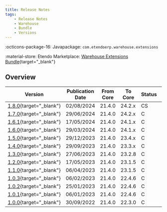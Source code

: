 ```yaml
---
title: Release Notes
tags:
    - Release Notes
    - Warehouse
    - Bundle
    - Versions
---
```

:octicons-package-16: Javapackage: `com.etendoerp.warehouse.extensions`

:material-store: Etendo Marketplace:  [Warehouse Extensions Bundle](https://marketplace.etendo.cloud/#/product-details?module=EFDA39668E2E4DF2824FFF0A905E6A95){target="_blank"}

## Overview

| Version | Publication Date | From Core | To Core | Status | GitHub |
| --- | --- | --- | --- | --- | :---: |
| [1.8.0](https://github.com/etendosoftware/com.etendoerp.warehouse.extensions/releases/tag/1.8.0){target="_blank"} | 02/08/2024 | 21.4.0 | 24.2.x | CS | :white_check_mark: |
| [1.7.0](https://github.com/etendosoftware/com.etendoerp.warehouse.extensions/releases/tag/1.7.0){target="_blank"} | 29/06/2024 | 21.4.0 | 24.2.x | C | :white_check_mark: |
| [1.6.1](https://github.com/etendosoftware/com.etendoerp.warehouse.extensions/releases/tag/1.6.1){target="_blank"} | 17/05/2024 | 21.4.0 | 24.1.x | C | :white_check_mark: |
| [1.6.0](https://github.com/etendosoftware/com.etendoerp.warehouse.extensions/releases/tag/1.6.0){target="_blank"} | 29/03/2024 | 21.4.0 | 24.1.x | C | :white_check_mark: |
| [1.5.0](https://github.com/etendosoftware/com.etendoerp.warehouse.extensions/releases/tag/1.5.0){target="_blank"} | 29/12/2023 | 21.4.0 | 23.4.x | C | :white_check_mark: |
| [1.4.0](https://github.com/etendosoftware/com.etendoerp.warehouse.extensions/releases/tag/1.4.0){target="_blank"} | 29/09/2023 | 21.4.0 | 23.3.x | C | :white_check_mark: |
| [1.3.0](https://github.com/etendosoftware/com.etendoerp.warehouse.extensions/releases/tag/1.3.0){target="_blank"} | 27/06/2023 | 21.4.0 | 23.2.8 | C | :white_check_mark: |
| [1.2.0](https://github.com/etendosoftware/com.etendoerp.warehouse.extensions/releases/tag/1.2.0){target="_blank"} | 17/05/2023 | 21.4.0 | 23.1.5 | C | :white_check_mark: |
| [1.1.0](https://github.com/etendosoftware/com.etendoerp.warehouse.extensions/releases/tag/1.1.0){target="_blank"} | 06/04/2023 | 21.4.0 | 23.1.5 | C | :white_check_mark: |
| [1.0.3](https://github.com/etendosoftware/com.etendoerp.warehouse.extensions/releases/tag/1.0.3){target="_blank"} | 06/02/2023 | 21.4.0 | 22.4.6 | C | :white_check_mark: |
| [1.0.2](https://github.com/etendosoftware/com.etendoerp.warehouse.extensions/releases/tag/1.0.2){target="_blank"} | 25/01/2023 | 21.4.0 | 22.4.6 | C | :white_check_mark: |
| [1.0.1](https://github.com/etendosoftware/com.etendoerp.warehouse.extensions/releases/tag/v1.0.1){target="_blank"} | 06/01/2023 | 21.4.0 | 22.4.6 | C | :white_check_mark: |
| [1.0.0](https://github.com/etendosoftware/com.etendoerp.warehouse.extensions/releases/tag/1.0.0){target="_blank"} | 30/09/2022 | 21.4.0 | 22.3.0 | C | :white_check_mark: |
